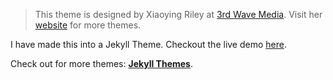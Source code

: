 
> This theme is designed by Xiaoying Riley at [3rd Wave Media](http://themes.3rdwavemedia.com/). 
> Visit her [website](http://themes.3rdwavemedia.com/) for more themes.

I have made this into a Jekyll Theme. Checkout the live demo [here](https://tejasetty.github.io/online-cv/).

Check out for more themes: [**Jekyll Themes**](http://jekyll-themes.com).
